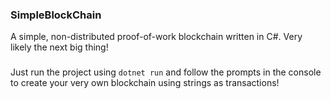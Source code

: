 ﻿### SimpleBlockChain

A simple, non-distributed proof-of-work blockchain written in C#.
Very likely the next big thing!

### 
Just run the project using `dotnet run` and follow the prompts 
in the console to create your very own blockchain using 
strings as transactions! 